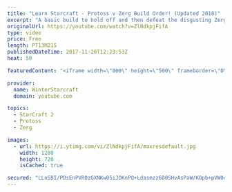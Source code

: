 ```yaml
---
title: "Learn Starcraft - Protoss v Zerg Build Order! (Updated 2018)"
excerpt: "A basic build to hold off and then defeat the disgusting Zerg! Meant for lower level players who have little direction, not for high level players looking for the dankest meta :) -- Watch live at https://www.twitch.tv/wintergaming"
originalUrl: https://youtube.com/watch?v=ZlNdkpjFifA
type: video
price: Free
length: PT13M21S
publishedDateTime: 2017-11-20T12:23:53Z
heat: 50

featuredContent: "<iframe width=\"800\" height=\"500\" frameborder=\"0\" src=\"https://www.youtube.com/embed/ZlNdkpjFifA\" allow=\"accelerometer; autoplay; encrypted-media; gyroscope; picture-in-picture\" allowfullscreen></iframe>"

provider:
  name: WinterStarcraft
  domain: youtube.com

topics:
  - StarCraft 2
  - Protoss
  - Zerg

images:
  - url: https://i.ytimg.com/vi/ZlNdkpjFifA/maxresdefault.jpg
    width: 1280
    height: 720
    isCached: true

secured: "LLnSBI/PDsEnPVR0zGXNKw05iJOKnPQ+Ldasmzz6D0SHvAsPaW/KOpb+pVW0qd+rxjPpqm8VXpNrh3akuY30reKCGPl6OIF9HknoN1IAcryWRcvCFG9XX7GAHxr6y98WcAAEgIeVBIVH28+N/oTihaLJLTJynspoB3Kl2WzDoDsMxmG31gyYY+NyEEj47depkLPSZ71SIu158/Ker2iFyJ6YQpEzhBAMdvBbaLA8ztSfEewKZTBMPFTQj0Pb/qIElMw+GygFYaG8anW2tRV2QZstnRmQHsAw26nOye6CgSXVrBoZMybCZI/C+H4jbYXs9NSAi48a8uXTMDnU1j3dRl4wy6TKRivEqLsf5iBwS6O7i/56o4TGrE/2CxNFSxQ+3LzbL1MXYg7GMx5JJ5+u5CLudMp70o0bM8ljyaE7kAc=;wEqZ/QLYKRsQANQvwDbeCg=="
---
```



